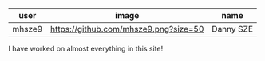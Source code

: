 | user | image | name |
| --- | --- | --- |
| mhsze9 | https://github.com/mhsze9.png?size=50 | Danny SZE |

I have worked on almost everything in this site!
